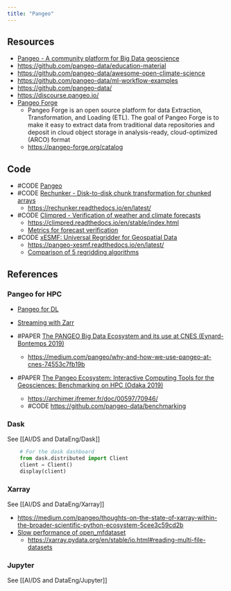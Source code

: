 ```yaml
---
title: "Pangeo"
---
```


## Resources
- [Pangeo - A community platform for Big Data geoscience](https://pangeo.io/)
- https://github.com/pangeo-data/education-material
- https://github.com/pangeo-data/awesome-open-climate-science
- https://github.com/pangeo-data/ml-workflow-examples
- https://github.com/pangeo-data/
- https://discourse.pangeo.io/
- [Pangeo Forge](https://pangeo-forge.org/)
	- Pangeo Forge is an open source platform for data Extraction, Transformation, and Loading (ETL). The goal of Pangeo Forge is to make it easy to extract data from traditional data repositories and deposit in cloud object storage in analysis-ready, cloud-optimized (ARCO) format
	- https://pangeo-forge.org/catalog


## Code
- #CODE [Pangeo](https://github.com/pangeo-data)
- #CODE [Rechunker - Disk-to-disk chunk transformation for chunked arrays](https://github.com/pangeo-data/rechunker)
	- https://rechunker.readthedocs.io/en/latest/
- #CODE [Climpred - Verification of weather and climate forecasts](https://github.com/pangeo-data/climpred)
	- https://climpred.readthedocs.io/en/stable/index.html
	- [Metrics for forecast verification](https://climpred.readthedocs.io/en/stable/metrics.html)
- #CODE [xESMF: Universal Regridder for Geospatial Data](https://github.com/pangeo-data/xESMF)
	- https://pangeo-xesmf.readthedocs.io/en/latest/
	- [Comparison of 5 regridding algorithms](https://xesmf.readthedocs.io/en/latest/notebooks/Compare_algorithms.html)


## References
### Pangeo for HPC
- [Pangeo for DL](https://github.com/pangeo-data/pangeo/issues/567)
- [Streaming with Zarr](https://medium.com/pangeo/streaming-zarr-ccf0d518b1c0)

-   #PAPER [The PANGEO Big Data Ecosystem and its use at CNES (Eynard-Bontemps 2019)](https://oceanrep.geomar.de/45866/)
    -   https://medium.com/pangeo/why-and-how-we-use-pangeo-at-cnes-74553c7fb19b
-   #PAPER [The Pangeo Ecosystem: Interactive Computing Tools for the Geosciences: Benchmarking on HPC (Odaka 2019)](https://www.springerprofessional.de/en/the-pangeo-ecosystem-interactive-computing-tools-for-the-geoscie/17832674)
    -   https://archimer.ifremer.fr/doc/00597/70946/
    -   #CODE https://github.com/pangeo-data/benchmarking


### Dask
See [[AI/DS and DataEng/Dask]]
```python
    # For the dask dashboard
	from dask.distributed import Client
	client = Client()
	display(client)
``` 

### Xarray
See [[AI/DS and DataEng/Xarray]]
- https://medium.com/pangeo/thoughts-on-the-state-of-xarray-within-the-broader-scientific-python-ecosystem-5cee3c59cd2b
- [Slow performance of open_mfdataset](https://github.com/pydata/xarray/issues/1385)
	- https://xarray.pydata.org/en/stable/io.html#reading-multi-file-datasets


### Jupyter
See [[AI/DS and DataEng/Jupyter]]


